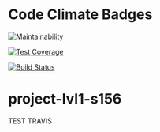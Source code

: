 # Code Climate Badges

[![Maintainability](https://api.codeclimate.com/v1/badges/ceccbee895224aba32d8/maintainability)](https://codeclimate.com/github/Prionyx/project-lvl1-s156/maintainability)

[![Test Coverage](https://api.codeclimate.com/v1/badges/ceccbee895224aba32d8/test_coverage)](https://codeclimate.com/github/Prionyx/project-lvl1-s156/test_coverage)

[![Build Status](https://travis-ci.org/Prionyx/project-lvl1-s156.svg?branch=master)](https://travis-ci.org/Prionyx/project-lvl1-s156)

# project-lvl1-s156

TEST TRAVIS
